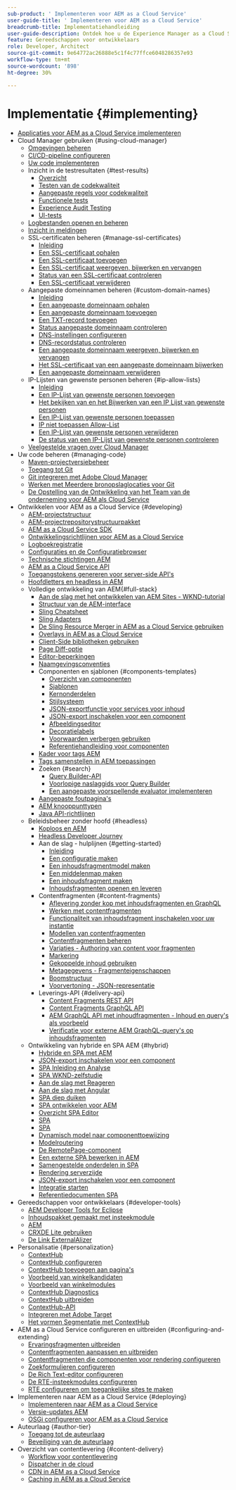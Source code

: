 ```yaml
---
sub-product: ' Implementeren voor AEM as a Cloud Service'
user-guide-title: ' Implementeren voor AEM as a Cloud Service'
breadcrumb-title: Implementatiehandleiding
user-guide-description: Ontdek hoe u de Experience Manager as a Cloud Service-implementatie aanpast, inclusief onderwerpen over ontwikkeling en implementatie.
feature: Gereedschappen voor ontwikkelaars
role: Developer, Architect
source-git-commit: 9e64772ac26888e5c1f4c77ffce6048286357e93
workflow-type: tm+mt
source-wordcount: '898'
ht-degree: 30%

---
```



# Implementatie {#implementing}

+ [Applicaties voor AEM as a Cloud Service implementeren](/help/implementing/home.md)
+ Cloud Manager gebruiken {#using-cloud-manager}
   + [Omgevingen beheren](cloud-manager/manage-environments.md)
   + [CI/CD-pipeline configureren](cloud-manager/configure-pipeline.md)
   + [Uw code implementeren](cloud-manager/deploy-code.md)
   + Inzicht in de testresultaten {#test-results}
      + [Overzicht](/help/implementing/cloud-manager/overview-test-results.md)
      + [Testen van de codekwaliteit](/help/implementing/cloud-manager/code-quality-testing.md)
      + [Aangepaste regels voor codekwaliteit](cloud-manager/custom-code-quality-rules.md)
      + [Functionele tests](/help/implementing/cloud-manager/functional-testing.md)
      + [Experience Audit Testing](/help/implementing/cloud-manager/experience-audit-testing.md)
      + [UI-tests](/help/implementing/cloud-manager/ui-testing.md)
   + [Logbestanden openen en beheren](cloud-manager/manage-logs.md)
   + [Inzicht in meldingen](cloud-manager/notifications.md)
   + SSL-certificaten beheren {#manage-ssl-certificates}
      + [Inleiding](/help/implementing/cloud-manager/managing-ssl-certifications/introduction.md)
      + [Een SSL-certificaat ophalen](/help/implementing/cloud-manager/managing-ssl-certifications/get-ssl-certificate.md)
      + [Een SSL-certificaat toevoegen](/help/implementing/cloud-manager/managing-ssl-certifications/add-ssl-certificate.md)
      + [Een SSL-certificaat weergeven, bijwerken en vervangen](/help/implementing/cloud-manager/managing-ssl-certifications/view-update-replace-ssl-certificate.md)
      + [Status van een SSL-certificaat controleren](/help/implementing/cloud-manager/managing-ssl-certifications/check-status-ssl-certificate.md)
      + [Een SSL-certificaat verwijderen](/help/implementing/cloud-manager/managing-ssl-certifications/delete-ssl-certificate.md)
   + Aangepaste domeinnamen beheren {#custom-domain-names}
      + [Inleiding](/help/implementing/cloud-manager/custom-domain-names/introduction.md)
      + [Een aangepaste domeinnaam ophalen](/help/implementing/cloud-manager/custom-domain-names/get-custom-domain-name.md)
      + [Een aangepaste domeinnaam toevoegen](/help/implementing/cloud-manager/custom-domain-names/add-custom-domain-name.md)
      + [Een TXT-record toevoegen](/help/implementing/cloud-manager/custom-domain-names/add-text-record.md)
      + [Status aangepaste domeinnaam controleren](/help/implementing/cloud-manager/custom-domain-names/check-domain-name-status.md)
      + [DNS-instellingen configureren](/help/implementing/cloud-manager/custom-domain-names/configure-dns-settings.md)
      + [DNS-recordstatus controleren](/help/implementing/cloud-manager/custom-domain-names/check-dns-record-status.md)
      + [Een aangepaste domeinnaam weergeven, bijwerken en vervangen](/help/implementing/cloud-manager/custom-domain-names/view-update-replace-custom-domain-name.md)
      + [Het SSL-certificaat van een aangepaste domeinnaam bijwerken](/help/implementing/cloud-manager/custom-domain-names/update-cdn-ssl-certificate.md)
      + [Een aangepaste domeinnaam verwijderen](/help/implementing/cloud-manager/custom-domain-names/delete-custom-domain-name.md)
   + IP-Lijsten van gewenste personen beheren {#ip-allow-lists}
      + [Inleiding](/help/implementing/cloud-manager/ip-allow-lists/introduction.md)
      + [Een IP-Lijst van gewenste personen toevoegen](/help/implementing/cloud-manager/ip-allow-lists/add-ip-allow-lists.md)
      + [Het bekijken van en het Bijwerken van een IP Lijst van gewenste personen](/help/implementing/cloud-manager/ip-allow-lists/view-update-ip-allow-list.md)
      + [Een IP-Lijst van gewenste personen toepassen](/help/implementing/cloud-manager/ip-allow-lists/apply-allow-list.md)
      + [IP niet toepassen Allow-List](/help/implementing/cloud-manager/ip-allow-lists/unapply-ip-allow-list.md)
      + [Een IP-Lijst van gewenste personen verwijderen](/help/implementing/cloud-manager/ip-allow-lists/delete-ip-allow-list.md)
      + [De status van een IP-Lijst van gewenste personen controleren](/help/implementing/cloud-manager/ip-allow-lists/check-ip-allow-list-status.md)
   + [Veelgestelde vragen over Cloud Manager](/help/implementing/cloud-manager/cloud-manager-cs-faqs.md)
+ Uw code beheren {#managing-code}
   + [Maven-projectversiebeheer](cloud-manager/project-version-handling.md)
   + [Toegang tot Git](cloud-manager/accessing-git.md)
   + [Git integreren met Adobe Cloud Manager](cloud-manager/integrating-with-git.md)
   + [Werken met Meerdere bronopslaglocaties voor Git](/help/implementing/cloud-manager/working-with-multiple-source-git-repositories.md)
   + [De Opstelling van de Ontwikkeling van het Team van de onderneming voor AEM als Cloud Service](/help/implementing/cloud-manager/enterprise-team-dev-setup.md)
+ Ontwikkelen voor AEM as a Cloud Service {#developing}
   + [AEM-projectstructuur](developing/introduction/aem-project-content-package-structure.md)
   + [AEM-projectrepositorystructuurpakket](developing/introduction/repository-structure-package.md)
   + [AEM as a Cloud Service SDK](developing/introduction/aem-as-a-cloud-service-sdk.md)
   + [Ontwikkelingsrichtlijnen voor AEM as a Cloud Service](developing/introduction/development-guidelines.md)
   + [Logboekregistratie](developing/introduction/logging.md)
   + [Configuraties en de Configuratiebrowser](developing/introduction/configurations.md)
   + [Technische stichtingen AEM](/help/implementing/developing/introduction/aem-technologies.md)
   + [AEM as a Cloud Service API](https://docs.adobe.com/content/help/en/experience-manager-cloud-service-javadoc/index.html)
   + [Toegangstokens genereren voor server-side API&#39;s](developing/introduction/generating-access-tokens-for-server-side-apis.md)
   + [Hoofdletters en headless in AEM](developing/headful-headless.md)
   + Volledige ontwikkeling van AEM{#full-stack}
      + [Aan de slag met het ontwikkelen van AEM Sites - WKND-tutorial](developing/introduction/develop-wknd-tutorial.md)
      + [Structuur van de AEM-interface](developing/introduction/ui-structure.md)
      + [Sling Cheatsheet](developing/introduction/sling-cheatsheet.md)
      + [Sling Adapters](developing/introduction/sling-adapters.md)
      + [De Sling Resource Merger in AEM as a Cloud Service gebruiken](developing/introduction/sling-resource-merger.md)
      + [Overlays in AEM as a Cloud Service](developing/introduction/overlays.md)
      + [Client-Side bibliotheken gebruiken](developing/introduction/clientlibs.md)
      + [Page Diff-optie](/help/implementing/developing/introduction/page-diff.md)
      + [Editor-beperkingen](/help/implementing/developing/introduction/editor-limitations.md)
      + [Naamgevingsconventies](/help/implementing/developing/introduction/naming-conventions.md)
      + Componenten en sjablonen {#components-templates}
         + [Overzicht van componenten](developing/components/overview.md)
         + [Sjablonen](developing/components/templates.md)
         + [Kernonderdelen](https://experienceleague.adobe.com/docs/experience-manager-core-components/using/introduction.html)
         + [Stijlsysteem](https://experienceleague.adobe.com/docs/experience-manager-cloud-service/sites/authoring/features/style-system.html)
         + [JSON-exportfunctie voor services voor inhoud](developing/components/json-exporter.md)
         + [JSON-export inschakelen voor een component](developing/components/enabling-json-exporter.md)
         + [Afbeeldingseditor](developing/components/image-editor.md)
         + [Decoratielabels](developing/components/decoration-tag.md)
         + [Voorwaarden verbergen gebruiken](developing/components/hide-conditions.md)
         + [Referentiehandleiding voor componenten](developing/components/reference.md)
      + [Kader voor tags AEM](/help/implementing/developing/introduction/tagging-framework.md)
      + [Tags samenstellen in AEM toepassingen](/help/implementing/developing/introduction/tagging-applications.md)
      + Zoeken {#search}
         + [Query Builder-API](/help/implementing/developing/introduction/query-builder-api.md)
         + [Voorlopige naslaggids voor Query Builder](/help/implementing/developing/introduction/query-builder-predicates.md)
         + [Een aangepaste voorspellende evaluator implementeren](/help/implementing/developing/introduction/query-builder-custom-predicate.md)
      + [Aangepaste foutpagina&#39;s](/help/implementing/developing/introduction/custom-error-page.md)
      + [AEM knooppunttypen](/help/implementing/developing/introduction/node-types.md)
      + [Java API-richtlijnen](/help/implementing/developing/introduction/java-api-guidelines.md)
   + Beleidsbeheer zonder hoofd {#headless}
      + [Koploos en AEM](developing/headless/introduction.md)
      + [Headless Developer Journey](https://experienceleague.adobe.com/docs/experience-manager-cloud-service/headless-journey/developer/overview.html)
      + Aan de slag - hulplijnen {#getting-started}
         + [Inleiding](developing/headless/getting-started/introduction.md)
         + [Een configuratie maken](developing/headless/getting-started/create-configuration.md)
         + [Een inhoudsfragmentmodel maken](developing/headless/getting-started/create-content-model.md)
         + [Een middelenmap maken](developing/headless/getting-started/create-assets-folder.md)
         + [Een inhoudsfragment maken](developing/headless/getting-started/create-content-fragment.md)
         + [Inhoudsfragmenten openen en leveren](developing/headless/getting-started/create-api-request.md)
      + Contentfragmenten {#content-fragments}
         + [Aflevering zonder kop met inhoudsfragmenten en GraphQL](https://experienceleague.adobe.com/docs/experience-manager-cloud-service/assets/content-fragments/content-fragments-graphql.html)
         + [Werken met contentfragmenten](https://experienceleague.adobe.com/docs/experience-manager-cloud-service/assets/content-fragments/content-fragments.html)
         + [Functionaliteit van inhoudsfragment inschakelen voor uw instantie](https://experienceleague.adobe.com/docs/experience-manager-cloud-service/assets/content-fragments/content-fragments-configuration-browser.html)
         + [Modellen van contentfragmenten](https://experienceleague.adobe.com/docs/experience-manager-cloud-service/assets/content-fragments/content-fragments-models.html)
         + [Contentfragmenten beheren](https://experienceleague.adobe.com/docs/experience-manager-cloud-service/assets/content-fragments/content-fragments-managing.html)
         + [Variaties - Authoring van content voor fragmenten](https://experienceleague.adobe.com/docs/experience-manager-cloud-service/assets/content-fragments/content-fragments-variations.html)
         + [Markering](https://experienceleague.adobe.com/docs/experience-manager-cloud-service/assets/content-fragments/content-fragments-markdown.html)
         + [Gekoppelde inhoud gebruiken](https://experienceleague.adobe.com/docs/experience-manager-cloud-service/assets/content-fragments/content-fragments-assoc-content.html)
         + [Metagegevens - Fragmenteigenschappen](https://experienceleague.adobe.com/docs/experience-manager-cloud-service/assets/content-fragments/content-fragments-metadata.html)
         + [Boomstructuur](https://experienceleague.adobe.com/docs/experience-manager-cloud-service/assets/content-fragments/content-fragments-structure-tree.html)
         + [Voorvertoning - JSON-representatie](https://experienceleague.adobe.com/docs/experience-manager-cloud-service/assets/content-fragments/content-fragments-json-preview.html)
      + Leverings-API {#delivery-api}
         + [Content Fragments REST API](https://experienceleague.adobe.com/docs/experience-manager-cloud-service/assets/admin/assets-api-content-fragments.html)
         + [Content Fragments GraphQL API](https://experienceleague.adobe.com/docs/experience-manager-cloud-service/assets/admin/graphql-api-content-fragments.html)
         + [AEM GraphQL API met inhoudfragmenten - Inhoud en query&#39;s als voorbeeld](https://experienceleague.adobe.com/docs/experience-manager-cloud-service/assets/admin/content-fragments-graphql-samples.html)
         + [Verificatie voor externe AEM GraphQL-query&#39;s op inhoudsfragmenten](https://experienceleague.adobe.com/docs/experience-manager-cloud-service/assets/admin/graphql-authentication-content-fragments.html)
   + Ontwikkeling van hybride en SPA AEM {#hybrid}
      + [Hybride en SPA met AEM](https://www.adobe.com/content/dam/www/us/en/marketing/experience-manager-sites/headless-content-management-system/pdfs/aem-hybrid-architecture-wp-1-18-19.pdf)
      + [JSON-export inschakelen voor een component](https://experienceleague.adobe.com/docs/experience-manager-cloud-service/implementing/developing/full-stack/components-templates/enabling-json-exporter.html)
      + [SPA Inleiding en Analyse](developing/hybrid/introduction.md)
      + [SPA WKND-zelfstudie](developing/hybrid/wknd-tutorial.md)
      + [Aan de slag met Reageren](developing/hybrid/getting-started-react.md)
      + [Aan de slag met Angular](developing/hybrid/getting-started-angular.md)
      + [SPA diep duiken](developing/hybrid/deep-dives.md)
      + [SPA ontwikkelen voor AEM](developing/hybrid/developing.md)
      + [Overzicht SPA Editor](developing/hybrid/editor-overview.md)
      + [SPA](developing/hybrid/blueprint.md)
      + [SPA](developing/hybrid/page-component.md)
      + [Dynamisch model naar componenttoewijzing](developing/hybrid/model-to-component-mapping.md)
      + [Modelroutering](developing/hybrid/routing.md)
      + [De RemotePage-component](developing/hybrid/remote-page.md)
      + [Een externe SPA bewerken in AEM](developing/hybrid/editing-external-spa.md)
      + [Samengestelde onderdelen in SPA](developing/hybrid/composite-components.md)
      + [Rendering serverzijde](developing/hybrid/ssr.md)
      + [JSON-export inschakelen voor een component](https://experienceleague.adobe.com/docs/experience-manager-cloud-service/implementing/developing/full-stack/components-templates/enabling-json-exporter.html)
      + [Integratie starten](developing/hybrid/launch-integration.md)
      + [Referentiedocumenten SPA](developing/hybrid/reference-materials.md)
+ Gereedschappen voor ontwikkelaars {#developer-tools}
   + [AEM Developer Tools for Eclipse](/help/implementing/developing/tools/eclipse.md)
   + [Inhoudspakket gemaakt met insteekmodule](/help/implementing/developing/tools/maven-plugin.md)
   + [AEM](/help/implementing/developing/tools/repo-tool.md)
   + [CRXDE Lite gebruiken](/help/implementing/developing/tools/crxde.md)
   + [De Link ExternalAlizer](/help/implementing/developing/tools/externalizer.md)
+ Personalisatie {#personalization}
   + [ContextHub](developing/personalization/contexthub.md)
   + [ContextHub configureren](developing/personalization/configuring-contexthub.md)
   + [ContextHub toevoegen aan pagina&#39;s](developing/personalization/adding-contexthub.md)
   + [Voorbeeld van winkelkandidaten](developing/personalization/sample-stores.md)
   + [Voorbeeld van winkelmodules](developing/personalization/sample-modules.md)
   + [ContextHub Diagnostics](developing/personalization/contexthub-diagnostics.md)
   + [ContextHub uitbreiden](developing/personalization/extending-contexthub.md)
   + [ContextHub-API](developing/personalization/contexthub-api.md)
   + [Integreren met Adobe Target](/help/sites-cloud/integrating/adobe-target.md)
   + [Het vormen Segmentatie met ContextHub](https://experienceleague.adobe.com/docs/experience-manager-cloud-service/sites/authoring/personalization/contexthub-segmentation.html)
+ AEM as a Cloud Service configureren en uitbreiden {#configuring-and-extending}
   + [Ervaringsfragmenten uitbreiden](developing/extending/experience-fragments.md)
   + [Contentfragmenten aanpassen en uitbreiden](developing/extending/content-fragments-customizing.md)
   + [Contentfragmenten die componenten voor rendering configureren](developing/extending/content-fragments-configuring-components-rendering.md)
   + [Zoekformulieren configureren](developing/extending/search-forms.md)
   + [De Rich Text-editor configureren](/help/implementing/developing/extending/rich-text-editor.md)
   + [De RTE-insteekmodules configureren](/help/implementing/developing/extending/configure-rich-text-editor-plug-ins.md)
   + [RTE configureren om toegankelijke sites te maken](/help/implementing/developing/extending/rte-accessible-content.md)
+ Implementeren naar AEM as a Cloud Service {#deploying}
   + [Implementeren naar AEM as a Cloud Service](deploying/overview.md)
   + [Versie-updates AEM](deploying/aem-version-updates.md)
   + [OSGi configureren voor AEM as a Cloud Service](deploying/configuring-osgi.md)
+ Auteurlaag {#author-tier}
   + [Toegang tot de auteurlaag](/help/implementing/author-tier/accessing-the-author-tier.md)
   + [Beveiliging van de auteurlaag](/help/implementing/author-tier/securing-the-author-tier.md)
+ Overzicht van contentlevering {#content-delivery}
   + [Workflow voor contentlevering](dispatcher/overview.md)
   + [Dispatcher in de cloud](dispatcher/disp-overview.md)
   + [CDN in AEM as a Cloud Service](dispatcher/cdn.md)
   + [Caching in AEM as a Cloud Service](dispatcher/caching.md)